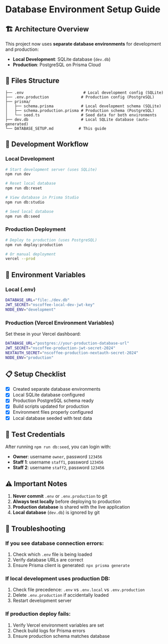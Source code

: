 # Database Environment Setup Guide

## 🏗️ Architecture Overview

This project now uses **separate database environments** for development and production:

- **Local Development**: SQLite database (`dev.db`)
- **Production**: PostgreSQL on Prisma Cloud

## 📂 Files Structure

```
├── .env                          # Local development config (SQLite)
├── .env.production              # Production config (PostgreSQL)
├── prisma/
│   ├── schema.prisma            # Local development schema (SQLite)
│   ├── schema.production.prisma # Production schema (PostgreSQL)
│   └── seed.ts                  # Seed data for both environments
├── dev.db                       # Local SQLite database (auto-generated)
└── DATABASE_SETUP.md           # This guide
```

## 🚀 Development Workflow

### Local Development
```bash
# Start development server (uses SQLite)
npm run dev

# Reset local database
npm run db:reset

# View database in Prisma Studio
npm run db:studio

# Seed local database
npm run db:seed
```

### Production Deployment
```bash
# Deploy to production (uses PostgreSQL)
npm run deploy:production

# Or manual deployment
vercel --prod
```

## 🔧 Environment Variables

### Local (.env)
```bash
DATABASE_URL="file:./dev.db"
JWT_SECRET="nscoffee-local-dev-jwt-key"
NODE_ENV="development"
```

### Production (Vercel Environment Variables)
Set these in your Vercel dashboard:
```bash
DATABASE_URL="postgres://your-production-database-url"
JWT_SECRET="nscoffee-production-jwt-secret-2024"
NEXTAUTH_SECRET="nscoffee-production-nextauth-secret-2024"
NODE_ENV="production"
```

## 📋 Setup Checklist

- [x] Created separate database environments
- [x] Local SQLite database configured
- [x] Production PostgreSQL schema ready
- [x] Build scripts updated for production
- [x] Environment files properly configured
- [x] Local database seeded with test data

## 🔐 Test Credentials

After running `npm run db:seed`, you can login with:

- **Owner**: username `owner`, password `123456`
- **Staff 1**: username `staff1`, password `123456`
- **Staff 2**: username `staff2`, password `123456`

## ⚠️ Important Notes

1. **Never commit** `.env` or `.env.production` to git
2. **Always test locally** before deploying to production
3. **Production database** is shared with the live application
4. **Local database** (`dev.db`) is ignored by git

## 🚨 Troubleshooting

### If you see database connection errors:
1. Check which `.env` file is being loaded
2. Verify database URLs are correct
3. Ensure Prisma client is generated: `npx prisma generate`

### If local development uses production DB:
1. Check file precedence: `.env` vs `.env.local` vs `.env.production`
2. Delete `.env.production` if accidentally loaded
3. Restart development server

### If production deploy fails:
1. Verify Vercel environment variables are set
2. Check build logs for Prisma errors
3. Ensure production schema matches database